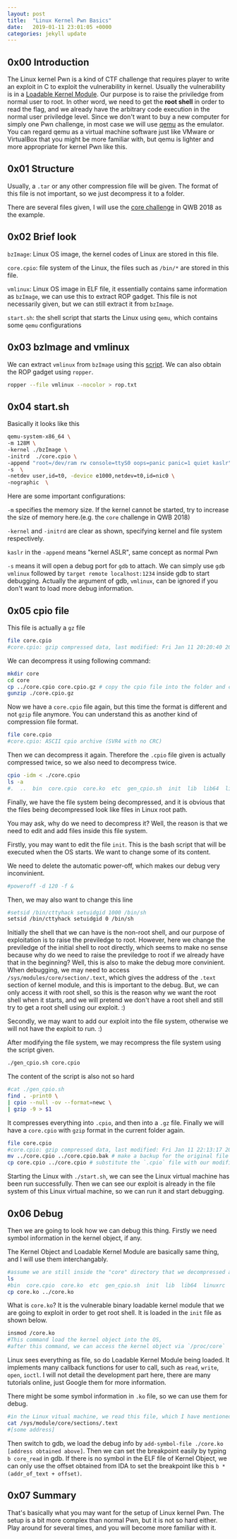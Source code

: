 ```yaml
---
layout: post
title:  "Linux Kernel Pwn Basics"
date:   2019-01-11 23:01:05 +0000
categories: jekyll update
---
```


## 0x00 Introduction

The Linux kernel Pwn is a kind of CTF challenge that requires player to write an exploit in C to exploit the vulnerability in kernel. Usually the vulnerability is in a [Loadable Kernel Module](https://en.wikipedia.org/wiki/Loadable_kernel_module). Our purpose is to raise the priviledge from normal user to root. In other word, we need to get the **root shell** in order to read the flag, and we already have the arbitrary code execution in the normal user priviledge level. Since we don't want to buy a new computer for simply one Pwn challenge, in most case we will use [qemu](https://en.wikipedia.org/wiki/QEMU) as the emulator. You can regard qemu as a virtual machine software just like VMware or VirtualBox that you might be more familiar with, but qemu is lighter and more appropriate for kernel Pwn like this.

## 0x01 Structure

Usually, a `.tar` or any other compression file will be given. The format of this file is not important, so we just decompress it to a folder.

There are several files given, I will use the [core challenge](https://github.com/ctf-wiki/ctf-challenges/tree/master/pwn/kernel/QWB2018-core) in QWB 2018 as the example.

## 0x02 Brief look

`bzImage`: Linux OS image, the kernel codes of Linux are stored in this file.

`core.cpio`: file system of the Linux, the files such as `/bin/*` are stored in this file.

`vmlinux`: Linux OS image in ELF file, it essentially contains same information  as `bzImage`, we can use this to extract ROP gadget. This file is not necessarily given, but we can still extract it from `bzImage`.

`start.sh`: the shell script that starts the Linux using `qemu`, which contains some `qemu` configurations

## 0x03 bzImage and vmlinux

We can extract `vmlinux` from `bzImage` using this [script](https://github.com/torvalds/linux/blob/master/scripts/extract-vmlinux). We can also obtain the ROP gadget using `ropper`.

```bash
ropper --file vmlinux --nocolor > rop.txt
```

## 0x04 start.sh

Basically it looks like this

```bash
qemu-system-x86_64 \
-m 128M \
-kernel ./bzImage \
-initrd  ./core.cpio \
-append "root=/dev/ram rw console=ttyS0 oops=panic panic=1 quiet kaslr" \
-s  \
-netdev user,id=t0, -device e1000,netdev=t0,id=nic0 \
-nographic  \
```

Here are some important configurations:

`-m` specifies the memory size. If the kernel cannot be started, try to increase the size of memory here.(e.g. the `core` challenge in QWB 2018)

`-kernel` and `-initrd` are clear as shown, specifying kernel and file system respectively.

`kaslr` in the `-append` means "kernel ASLR", same concept as normal Pwn 

`-s` means it will open a debug port for `gdb` to attach. We can simply use `gdb vmlinux` followed by `target remote localhost:1234` inside gdb to start debugging. Actually the argument of gdb, `vmlinux`, can be ignored if you don't want to load more debug information.

## 0x05 cpio file

This file is actually a `gz` file

```bash
file core.cpio
#core.cpio: gzip compressed data, last modified: Fri Jan 11 20:20:40 2019, max compression, from Unix
```

We can decompress it using following command:

```bash
mkdir core
cd core
cp ../core.cpio core.cpio.gz # copy the cpio file into the folder and change the suffix
gunzip ./core.cpio.gz 
```

Now we have a `core.cpio` file again, but this time the format is different and not `gzip` file anymore. You can understand this as another kind of compression file format.

```bash
file core.cpio 
#core.cpio: ASCII cpio archive (SVR4 with no CRC)
```

Then we can decompress it again. Therefore the `.cpio` file given is actually compressed twice, so we also need to decompress twice.

```bash
cpio -idm < ./core.cpio
ls -a
#.  ..  bin  core.cpio  core.ko  etc  gen_cpio.sh  init  lib  lib64  linuxrc  proc  root  sbin  sys  tmp  usr  vmlinux
```

Finally, we have the file system being decompressed, and it is obvious that the files being decompressed look like files in Linux root path.

You may ask, why do we need to decompress it? Well, the reason is that we need to edit and add files inside this file system. 

Firstly, you may want to edit the file `init`. This is the bash script that will be executed when the OS starts. We want to change some of its content.

We need to delete the automatic power-off, which makes our debug very inconvinient.

```bash
#poweroff -d 120 -f &
```

Then, we may also want to change this line

```bash
#setsid /bin/cttyhack setuidgid 1000 /bin/sh
setsid /bin/cttyhack setuidgid 0 /bin/sh
```

Initially the shell that we can have is the non-root shell, and our purpose of exploitation is to raise the previledge to root. However, here we change the previledge of the initial shell to root directly, which seems to make no sense because why do we need to raise the previledge to root if we already have that in the beginning? Well, this is also to make the debug more convinient. When debugging, we may need to access `/sys/modules/core/section/.text`, which gives the address of the `.text` section of kernel module, and this is important to the debug. But, we can only access it with root shell, so this is the reason why we want the root shell when it starts, and we will pretend we don't have a root shell and still try to get a root shell using our exploit. :)

Secondly, we may want to add our exploit into the file system, otherwise we will not have the exploit to run. :)

After modifying the file system, we may recompress the file system using the script given.

```bash
./gen_cpio.sh core.cpio
```

The content of the script is also not so hard

```bash
#cat ./gen_cpio.sh
find . -print0 \
| cpio --null -ov --format=newc \
| gzip -9 > $1
```

It compresses everything into `.cpio`, and then into a `.gz` file. Finally we will have a `core.cpio` with `gzip` format in the current folder again.

```bash
file core.cpio 
#core.cpio: gzip compressed data, last modified: Fri Jan 11 22:13:17 2019, max compression, from Unix
mv ../core.cpio ../core.cpio.bak # make a backup for the original file
cp core.cpio ../core.cpio # substitute the `.cpio` file with our modified version
```

Starting the Linux with `./start.sh`, we can see the Linux virtual machine has been run successfully. Then we can see our exploit is already in the file system of this Linux virtual machine, so we can run it and start debugging.

## 0x06 Debug

Then we are going to look how we can debug this thing. Firstly we need symbol information in the kernel object, if any.

The Kernel Object and Loadable Kernel Module are basically same thing, and I will use them interchangably.

```bash
#assume we are still inside the "core" directory that we decompressed above
ls
#bin  core.cpio  core.ko  etc  gen_cpio.sh  init  lib  lib64  linuxrc  proc  root  sbin  sys  tmp  usr  vmlinux
cp core.ko ../core.ko
```

What is `core.ko`? It is the vulnerable binary loadable kernel module that we are going to exploit in order to get root shell. It is loaded in the `init` file as shown below.

```bash
insmod /core.ko
#This command load the kernel object into the OS, 
#after this command, we can access the kernel object via `/proc/core`
```

Linux sees everything as file, so do Loadable Kernel Module being loaded. It implements many callback functions for user to call, such as `read`, `write`, `open`, `ioctl`. I will not detail the development part here, there are many tutorials online, just Google them for more information.

There might be some symbol information in `.ko` file, so we can use them for debug.

```bash
#in the Linux vitual machine, we read this file, which I have mentioned above
cat /sys/module/core/sections/.text
#[some address]
```

Then switch to gdb, we load the debug info by `add-symbol-file ./core.ko [address obtained above]`. Then we can set the breakpoint easily by typing `b core_read` in gdb. If there is no symbol in the ELF file of Kernel Object, we can only use the offset obtained from IDA to set the breakpoint like this `b *(addr_of_text + offset)`.

## 0x07 Summary

That's basically what you may want for the setup of Linux kernel Pwn. The setup is a bit more complex than normal Pwn, but it is not so hard either. Play around for several times, and you will become more familiar with it.